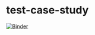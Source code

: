 # test-case-study

[![Binder](https://mybinder.org/badge_logo.svg)](https://mybinder.org/v2/gh/erickoziel/test-case-study/blob/master/case%20study.ipynb/master)
